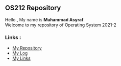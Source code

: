 ## OS212 Repository

Hello , My name is **Muhammad Asyraf**.  
Welcome to my repository of Operating System 2021-2

### Links :
- [My Repository](https://github.com/asyraf54/os212)
- [My Log](https://asyraf54.github.io/os212/TXT/mylog.txt)
- [My Links](https://asyraf54.github.io/os212/LINKS/)
